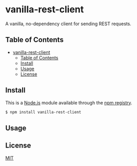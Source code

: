 # vanilla-rest-client

A vanilla, no-dependency client for sending REST requests.



## Table of Contents
- [vanilla-rest-client](#vanilla-rest-client)
  - [Table of Contents](#table-of-contents)
  - [Install](#install)
  - [Usage](#usage)
  - [License](#license)


## Install
This is a [Node.js](https://nodejs.org/en/) module available through the [npm registry](https://www.npmjs.com/).

```bash
$ npm install vanilla-rest-client
```



## Usage



## License
[MIT](https://choosealicense.com/licenses/mit/)
